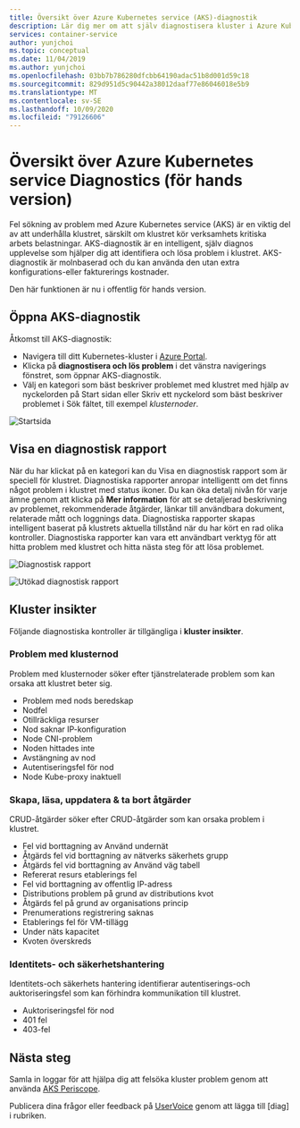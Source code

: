 ```yaml
---
title: Översikt över Azure Kubernetes service (AKS)-diagnostik
description: Lär dig mer om att själv diagnostisera kluster i Azure Kubernetes-tjänsten.
services: container-service
author: yunjchoi
ms.topic: conceptual
ms.date: 11/04/2019
ms.author: yunjchoi
ms.openlocfilehash: 03bb7b786280dfcbb64190adac51b8d001d59c18
ms.sourcegitcommit: 829d951d5c90442a38012daaf77e86046018e5b9
ms.translationtype: MT
ms.contentlocale: sv-SE
ms.lasthandoff: 10/09/2020
ms.locfileid: "79126606"
---
```

# <a name="azure-kubernetes-service-diagnostics-preview-overview"></a>Översikt över Azure Kubernetes service Diagnostics (för hands version)

Fel sökning av problem med Azure Kubernetes service (AKS) är en viktig del av att underhålla klustret, särskilt om klustret kör verksamhets kritiska arbets belastningar. AKS-diagnostik är en intelligent, själv diagnos upplevelse som hjälper dig att identifiera och lösa problem i klustret. AKS-diagnostik är molnbaserad och du kan använda den utan extra konfigurations-eller fakturerings kostnader.

Den här funktionen är nu i offentlig för hands version.

## <a name="open-aks-diagnostics"></a>Öppna AKS-diagnostik

Åtkomst till AKS-diagnostik:

- Navigera till ditt Kubernetes-kluster i [Azure Portal](https://portal.azure.com).
- Klicka på **diagnostisera och lös problem** i det vänstra navigerings fönstret, som öppnar AKS-diagnostik.
- Välj en kategori som bäst beskriver problemet med klustret med hjälp av nyckelorden på Start sidan eller Skriv ett nyckelord som bäst beskriver problemet i Sök fältet, till exempel _klusternoder_.

![Startsida](./media/concepts-diagnostics/aks-diagnostics-homepage.png)

## <a name="view-a-diagnostic-report"></a>Visa en diagnostisk rapport

När du har klickat på en kategori kan du Visa en diagnostisk rapport som är speciell för klustret. Diagnostiska rapporter anropar intelligentt om det finns något problem i klustret med status ikoner. Du kan öka detalj nivån för varje ämne genom att klicka på **Mer information** för att se detaljerad beskrivning av problemet, rekommenderade åtgärder, länkar till användbara dokument, relaterade mått och loggnings data. Diagnostiska rapporter skapas intelligent baserat på klustrets aktuella tillstånd när du har kört en rad olika kontroller. Diagnostiska rapporter kan vara ett användbart verktyg för att hitta problem med klustret och hitta nästa steg för att lösa problemet.

![Diagnostisk rapport](./media/concepts-diagnostics/diagnostic-report.png)

![Utökad diagnostisk rapport](./media/concepts-diagnostics/node-issues.png)

## <a name="cluster-insights"></a>Kluster insikter

Följande diagnostiska kontroller är tillgängliga i **kluster insikter**.

### <a name="cluster-node-issues"></a>Problem med klusternod

Problem med klusternoder söker efter tjänstrelaterade problem som kan orsaka att klustret beter sig.

- Problem med nods beredskap
- Nodfel
- Otillräckliga resurser
- Nod saknar IP-konfiguration
- Node CNI-problem
- Noden hittades inte
- Avstängning av nod
- Autentiseringsfel för nod
- Node Kube-proxy inaktuell

### <a name="create-read-update--delete-operations"></a>Skapa, läsa, uppdatera & ta bort åtgärder

CRUD-åtgärder söker efter CRUD-åtgärder som kan orsaka problem i klustret.

- Fel vid borttagning av Använd undernät
- Åtgärds fel vid borttagning av nätverks säkerhets grupp
- Åtgärds fel vid borttagning av Använd väg tabell
- Refererat resurs etablerings fel
- Fel vid borttagning av offentlig IP-adress
- Distributions problem på grund av distributions kvot
- Åtgärds fel på grund av organisations princip
- Prenumerations registrering saknas
- Etablerings fel för VM-tillägg
- Under näts kapacitet
- Kvoten överskreds

### <a name="identity-and-security-management"></a>Identitets- och säkerhetshantering

Identitets-och säkerhets hantering identifierar autentiserings-och auktoriseringsfel som kan förhindra kommunikation till klustret.

- Auktoriseringsfel för nod
- 401 fel
- 403-fel

## <a name="next-steps"></a>Nästa steg

Samla in loggar för att hjälpa dig att felsöka kluster problem genom att använda [AKS Periscope](https://aka.ms/aksperiscope).

Publicera dina frågor eller feedback på [UserVoice](https://feedback.azure.com/forums/914020-azure-kubernetes-service-aks) genom att lägga till [diag] i rubriken.

